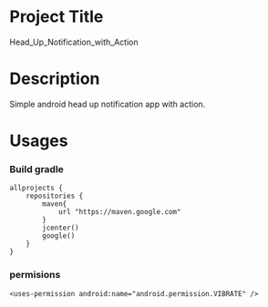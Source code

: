 # Project Title
Head_Up_Notification_with_Action
# Description
Simple android head up notification app with action.
# Usages
### Build gradle
````
allprojects {
    repositories {
        maven{
            url "https://maven.google.com"
        }
        jcenter()
        google()
    }
}
````
### permisions
``````
<uses-permission android:name="android.permission.VIBRATE" />
``````

